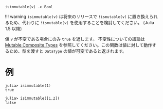 ```
isimmutable(v) -> Bool
```

!!! warning
    `isimmutable(v)` は将来のリリースで `!ismutable(v)` に置き換えられるため、代わりに `!ismutable(v)` を使用することを検討してください。 (Julia 1.5 以降)


値 `v` が不変である場合にのみ `true` を返します。 不変性についての議論は [Mutable Composite Types](@ref) を参照してください。この関数は値に対して動作するため、型を渡すと `DataType` の値が可変であると返されます。

# 例

```jldoctest
julia> isimmutable(1)
true

julia> isimmutable([1,2])
false
```
